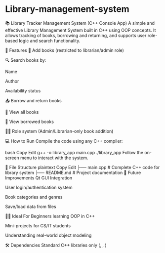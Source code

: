 # Library-management-system
📚 Library Tracker Management System (C++ Console App)
A simple and effective Library Management System built in C++ using OOP concepts. It allows tracking of books, borrowing and returning, and supports user role-based logic and search functionality.

🔧 Features
📖 Add books (restricted to librarian/admin role)

🔍 Search books by:

Name

Author

Availability status

📤 Borrow and return books

📃 View all books

📕 View borrowed books

🧑‍💼 Role system (Admin/Librarian-only book addition)

💻 How to Run
Compile the code using any C++ compiler:

bash
Copy
Edit
g++ -o library_app main.cpp
./library_app
Follow the on-screen menu to interact with the system.

📁 File Structure
plaintext
Copy
Edit
├── main.cpp       # Complete C++ code for library system
├── README.md      # Project documentation
🚀 Future Improvements
Qt GUI Integration

User login/authentication system

Book categories and genres

Save/load data from files

🧑‍🎓 Ideal For
Beginners learning OOP in C++

Mini-projects for CS/IT students

Understanding real-world object modeling

🛠 Dependencies
Standard C++ libraries only (<iostream>, <vector>, <string>)

